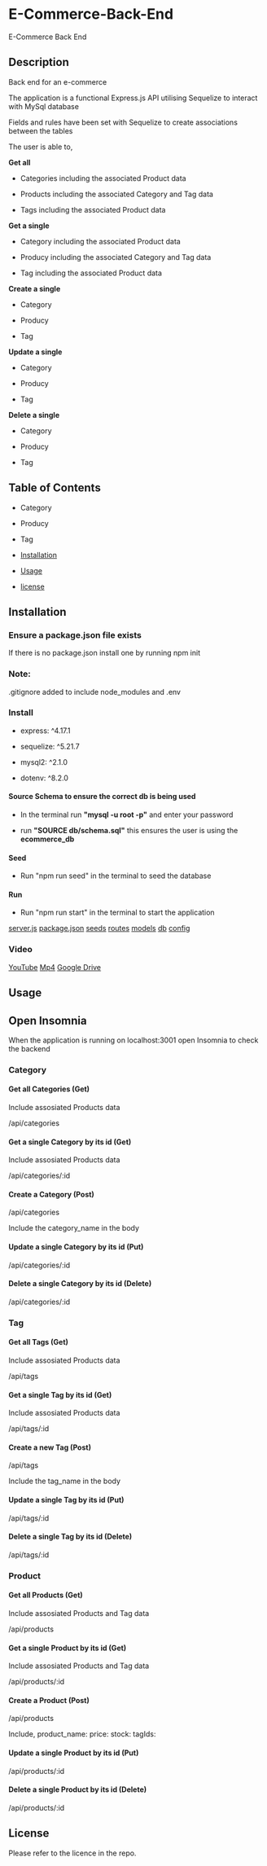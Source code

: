 # E-Commerce-Back-End

E-Commerce Back End

## Description

Back end for an e-commerce

The application is a functional Express.js API utilising Sequelize to interact with MySql database

Fields and rules have been set with Sequelize to create associations between the tables

The user is able to,

**Get all**

- Categories including the associated Product data

- Products including the associated Category and Tag data

- Tags including the associated Product data

**Get a single**

- Category including the associated Product data

- Producy including the associated Category and Tag data

- Tag including the associated Product data

**Create a single**

- Category

- Producy

- Tag

**Update a single**

- Category

- Producy

- Tag

**Delete a single**

- Category

- Producy

- Tag

## Table of Contents

- Category

- Producy

- Tag

- [Installation](#installation)

- [Usage](#usage)

- [license](#license)

## Installation

### Ensure a package.json file exists

If there is no package.json install one by running npm init

### Note:

.gitignore added to include node_modules and .env

### Install

- express: ^4.17.1

- sequelize: ^5.21.7

- mysql2: ^2.1.0

- dotenv: ^8.2.0

#### Source Schema to ensure the correct db is being used

- In the terminal run **"mysql -u root -p"** and enter your password

- run **"SOURCE db/schema.sql"** this ensures the user is using the **ecommerce_db**

#### Seed

- Run "npm run seed" in the terminal to seed the database

#### Run

- Run "npm run start" in the terminal to start the application

[server.js](https://github.com/jarrodbb/E-Commerce-Back-End/blob/main/server.js)
[package.json](https://github.com/jarrodbb/E-Commerce-Back-End/blob/main/package.json)
[seeds](https://github.com/jarrodbb/E-Commerce-Back-End/tree/main/seeds)
[routes](https://github.com/jarrodbb/E-Commerce-Back-End/tree/main/routes)
[models](https://github.com/jarrodbb/E-Commerce-Back-End/tree/main/models)
[db](https://github.com/jarrodbb/E-Commerce-Back-End/tree/main/db)
[config](https://github.com/jarrodbb/E-Commerce-Back-End/tree/main/config)

### Video 

[YouTube](https://youtu.be/B63wQ-bN9x0)
[Mp4]()
[Google Drive](https://drive.google.com/file/d/1eOp6iWDAroweUDYNkfhl_PmlWDjC7Keu/view)


## Usage

## Open Insomnia

When the application is running on localhost:3001 open Insomnia to check the backend

### Category

#### Get all Categories (Get)

Include assosiated Products data

/api/categories

#### Get a single Category by its id (Get)

Include assosiated Products data

/api/categories/:id

#### Create a Category (Post)

/api/categories

Include the category_name in the body

#### Update a single Category by its id (Put)

/api/categories/:id

#### Delete a single Category by its id (Delete)

/api/categories/:id

### Tag

#### Get all Tags (Get)

Include assosiated Products data

/api/tags

#### Get a single Tag by its id (Get)

Include assosiated Products data

/api/tags/:id

#### Create a new Tag (Post)

/api/tags

Include the tag_name in the body

#### Update a single Tag by its id (Put)

/api/tags/:id

#### Delete a single Tag by its id (Delete)

/api/tags/:id

### Product

#### Get all Products (Get)

Include assosiated Products and Tag data

/api/products

#### Get a single Product by its id (Get)

Include assosiated Products and Tag data

/api/products/:id

#### Create a Product (Post)

/api/products

Include,
product_name:
price:
stock:
tagIds:

#### Update a single Product by its id (Put)

/api/products/:id

#### Delete a single Product by its id (Delete)

/api/products/:id

## License

Please refer to the licence in the repo.
